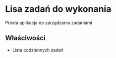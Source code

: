 # Lisa zadań do wykonania
Prosta aplikacja do zarządzania zadaniami

## Właściwości
* Lista codziennych zadań
